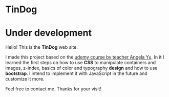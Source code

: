 # TinDog

# Under development

Hello! This is the **TinDog** web site. 

I made this project based on the <a href="https://www.udemy.com/course/the-complete-web-development-bootcamp/">udemy course by teacher Angela Yu</a>. In it I learned the first steps on how to use **CSS** to manipulate containers and images, z-index, basics of color and typography **design** and how to use **bootstrap**. I intend to implement it with JavaScript in the future and customize it more.

Feel free to contact me. Thanks for your visit!

